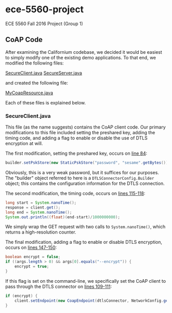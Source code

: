 # ece-5560-project
ECE 5560 Fall 2016 Project (Group 1)

## CoAP Code

After examining the Californium codebase, we decided it would be easiest to 
simply modify one of the existing demo applications. To that end, we modified
the following files:

[SecureClient.java](californium/demo-apps/cf-secure/src/main/java/org/eclipse/californium/examples/SecureClient.java)
[SecureServer.java](californium/demo-apps/cf-secure/src/main/java/org/eclipse/californium/examples/SecureServer.java)

and created the following file:

[MyCoapResource.java](californium/demo-apps/cf-secure/src/main/java/org/eclipse/californium/examples/MyCoapResource.java)

Each of these files is explained below.

### SecureClient.java

This file (as the name suggests) contains the CoAP client code. Our primary
modifications to this file included setting the preshared key, adding the timing
code, and adding a flag to enable or disable the use of DTLS encryption at will.

The first modification, setting the preshared key, occurs on [line 84](https://github.com/acarno/ece-5560-project/blob/6793ee521f911e26bef8c977df9c2b3474f0ce04/californium/demo-apps/cf-secure/src/main/java/org/eclipse/californium/examples/SecureClient.java#L84):

```java
builder.setPskStore(new StaticPskStore("password", "sesame".getBytes()));
```

Obviously, this is a very weak password, but it suffices for our purposes. The
"builder" object referred to here is a `DTLSConnectorConfig.Builder` object; 
this contains the configuration information for the DTLS connection.

The second modification, the timing code, occurs on [lines 115-118](https://github.com/acarno/ece-5560-project/blob/6793ee521f911e26bef8c977df9c2b3474f0ce04/californium/demo-apps/cf-secure/src/main/java/org/eclipse/californium/examples/SecureClient.java#L115):

```java
long start = System.nanoTime();
response = client.get();
long end = System.nanoTime();
System.out.println((float)(end-start)/1000000000);
```

We simply wrap the GET request with two calls to `System.nanoTime()`, which
returns a high-resolution counter.

The final modification, adding a flag to enable or disable DTLS encryption,
occurs on [lines 147-150](https://github.com/acarno/ece-5560-project/blob/6793ee521f911e26bef8c977df9c2b3474f0ce04/californium/demo-apps/cf-secure/src/main/java/org/eclipse/californium/examples/SecureClient.java#L147):

```java
boolean encrypt = false;
if ((args.length > 0) && args[0].equals("--encrypt")) {
    encrypt = true;
}
```

If this flag is set on the command-line, we specifically set the CoAP client
to pass through the DTLS connector on [lines 109-111](https://github.com/acarno/ece-5560-project/blob/6793ee521f911e26bef8c977df9c2b3474f0ce04/californium/demo-apps/cf-secure/src/main/java/org/eclipse/californium/examples/SecureClient.java#L109):

```java
if (encrypt) {
    client.setEndpoint(new CoapEndpoint(dtlsConnector, NetworkConfig.getStandard()));
} 
```
